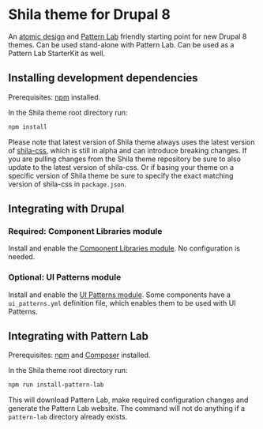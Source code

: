 # Shila theme for Drupal 8

An [atomic design](http://bradfrost.com/blog/post/atomic-web-design/) and [Pattern Lab](http://patternlab.io/) friendly starting point for new Drupal 8 themes. Can be used stand-alone with Pattern Lab. Can be used as a Pattern Lab StarterKit as well.


## Installing development dependencies

Prerequisites: [npm](https://nodejs.org/) installed.

In the Shila theme root directory run:

```sh
npm install
```

Please note that latest version of Shila theme always uses the latest version of [shila-css](https://github.com/aleksip/shila-css), which is still in alpha and can introduce breaking changes. If you are pulling changes from the Shila theme repository be sure to also update to the latest version of shila-css. Or if basing your theme on a specific version of Shila theme be sure to specify the exact matching version of shila-css in `package.json`.


## Integrating with Drupal

### Required: Component Libraries module

Install and enable the [Component Libraries module](https://www.drupal.org/project/components). No configuration is needed.


### Optional: UI Patterns module

Install and enable the [UI Patterns module](https://www.drupal.org/project/ui_patterns). Some components have a `ui_patterns.yml` definition file, which enables them to be used with UI Patterns.


## Integrating with Pattern Lab

Prerequisites: [npm](https://nodejs.org/) and [Composer](https://getcomposer.org/) installed.

In the Shila theme root directory run:

```sh
npm run install-pattern-lab
```

This will download Pattern Lab, make required configuration changes and generate the Pattern Lab website. The command will not do anything if a `pattern-lab` directory already exists.
